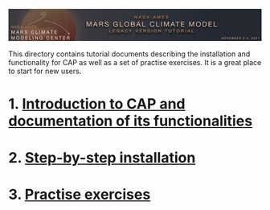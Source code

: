 ![](./tutorial_images/Tutorial_Banner_Final.png)

This directory contains tutorial documents describing the installation and functionality for CAP as well as a set of practise exercises. It is a great place to start for new users.

# 1.  [Introduction to CAP and documentation of its functionalities](./CAP_lecture.md)
# 2. [Step-by-step installation](./CAP_Install.md)
# 3. [Practise exercises](./CAP_Exercises.md)
